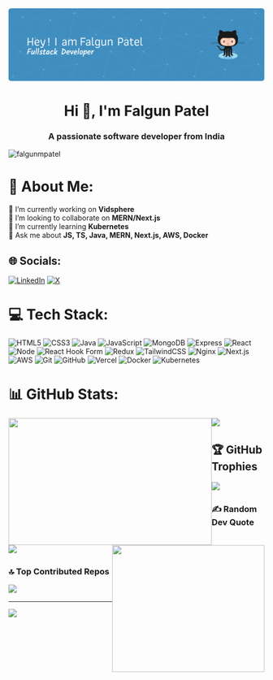 <img src="./GithubReadme/Images/github-header-image.png" />
<h1 align="center">Hi 👋, I'm Falgun Patel</h1>
<h3 align="center">A passionate software developer from India</h3>

<img
align="left"
src="https://komarev.com/ghpvc/?username=falgunmpatel&label=Profile%20views&color=0e75b6&style=flat"
alt="falgunmpatel"
/>

<br>

# 💫 About Me:
  🔭 I’m currently working on <b>Vidsphere</b> <br>
  👯 I’m looking to collaborate on <b>MERN/Next.js</b> <br>
  🌱 I’m currently learning <b>Kubernetes</b> <br>
  💬 Ask me about <b>JS, TS, Java, MERN, Next.js, AWS, Docker</b>


## 🌐 Socials:
[![LinkedIn](https://img.shields.io/badge/LinkedIn-%230077B5.svg?logo=linkedin&logoColor=white)](https://linkedin.com/in/falgunmpatel) [![X](https://img.shields.io/badge/X-black.svg?logo=X&logoColor=white)](https://x.com/falgunmpatel) 

# 💻 Tech Stack:
![HTML5](https://img.shields.io/badge/html5-%23E34F26.svg?style=for-the-badge&logo=html5&logoColor=white) 
![CSS3](https://img.shields.io/badge/css3-%231572B6.svg?style=for-the-badge&logo=css3&logoColor=white) 
![Java](https://img.shields.io/badge/java-%23ED8B00.svg?style=for-the-badge&logo=openjdk&logoColor=white) 
![JavaScript](https://img.shields.io/badge/javascript-%23323330.svg?style=for-the-badge&logo=javascript&logoColor=%23F7DF1E) 
![MongoDB](https://img.shields.io/badge/MongoDB-%234ea94b.svg?style=for-the-badge&logo=mongodb&logoColor=white) 
![Express](https://img.shields.io/badge/express.js-%23404d59.svg?style=for-the-badge&logo=express&logoColor=%2361DAFB) 
![React](https://img.shields.io/badge/react-%2320232a.svg?style=for-the-badge&logo=react&logoColor=%2361DAFB) 
![Node](https://img.shields.io/badge/node.js-339933?style=for-the-badge&logo=Node.js&logoColor=white)
![React Hook Form](https://img.shields.io/badge/React%20Hook%20Form-%23EC5990.svg?style=for-the-badge&logo=reacthookform&logoColor=white) 
![Redux](https://img.shields.io/badge/redux-%23593d88.svg?style=for-the-badge&logo=redux&logoColor=white) 
![TailwindCSS](https://img.shields.io/badge/tailwindcss-%2338B2AC.svg?style=for-the-badge&logo=tailwind-css&logoColor=white) 
![Nginx](https://img.shields.io/badge/nginx-%23009639.svg?style=for-the-badge&logo=nginx&logoColor=white) 
![Next.js](https://img.shields.io/badge/Next-black?style=for-the-badge&logo=next.js&logoColor=white)
![AWS](https://img.shields.io/badge/AWS-%23FF9900.svg?style=for-the-badge&logo=amazon-aws&logoColor=white) 
![Git](https://img.shields.io/badge/git-%23F05033.svg?style=for-the-badge&logo=git&logoColor=white) 
![GitHub](https://img.shields.io/badge/github-%23121011.svg?style=for-the-badge&logo=github&logoColor=white) 
![Vercel](https://img.shields.io/badge/vercel-%23000000.svg?style=for-the-badge&logo=vercel&logoColor=white) 
![Docker](https://img.shields.io/badge/docker-%230db7ed.svg?style=for-the-badge&logo=docker&logoColor=white) 
![Kubernetes](https://img.shields.io/badge/kubernetes-%23326ce5.svg?style=for-the-badge&logo=kubernetes&logoColor=white)

# 📊 GitHub Stats:
<p>
  <img align="left" src="https://github-readme-stats.vercel.app/api?username=falgunmpatel&theme=one_dark_pro&hide_border=false&include_all_commits=true&count_private=false" width="400" height="250" />
  <img align="right" src="https://github-readme-stats.vercel.app/api/top-langs/?username=falgunmpatel&theme=one_dark_pro&hide_border=false&include_all_commits=true&count_private=false&layout=compact" width="300" height="250" />  
</p>
<p>
  <img src="https://github-readme-streak-stats.herokuapp.com/?user=falgunmpatel&theme=one_dark_pro&hide_border=false" />
</p>

## 🏆 GitHub Trophies
![](https://github-profile-trophy.vercel.app/?username=falgunmpatel&theme=radical&no-frame=false&no-bg=true&margin-w=4)

### ✍️ Random Dev Quote
![](https://quotes-github-readme.vercel.app/api?type=horizontal&theme=radical)

### 🔝 Top Contributed Repos
![](https://github-contributor-stats.vercel.app/api?username=falgunmpatel&limit=5&theme=one_dark_pro&combine_all_yearly_contributions=true)

---
[![](https://visitcount.itsvg.in/api?id=falgunmpatel&icon=2&color=0)](https://visitcount.itsvg.in)
